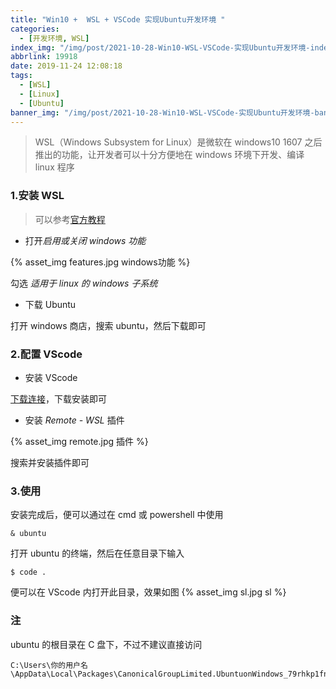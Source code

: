 ```yaml
---
title: "Win10 +  WSL + VSCode 实现Ubuntu开发环境 "
categories:
  - [开发环境, WSL]
index_img: "/img/post/2021-10-28-Win10-WSL-VSCode-实现Ubuntu开发环境-index.jpg"
abbrlink: 19918
date: 2019-11-24 12:08:18
tags:
  - [WSL]
  - [Linux]
  - [Ubuntu]
banner_img: "/img/post/2021-10-28-Win10-WSL-VSCode-实现Ubuntu开发环境-banner.jpg"
---
```


> WSL（Windows Subsystem for Linux）是微软在 windows10 1607 之后推出的功能，让开发者可以十分方便地在 windows 环境下开发、编译 linux 程序

<!-- more -->

### 1.安装 WSL

> 可以参考[官方教程](https://docs.microsoft.com/en-us/windows/wsl/install-win10)

- 打开*启用或关闭 windows 功能*

{% asset_img features.jpg windows功能 %}

勾选 _适用于 linux 的 windows 子系统_

- 下载 Ubuntu

打开 windows 商店，搜索 ubuntu，然后下载即可

### 2.配置 VScode

- 安装 VScode

[下载连接](https://code.visualstudio.com/)，下载安装即可

- 安装 _Remote - WSL_ 插件

{% asset_img remote.jpg 插件 %}

搜索并安装插件即可

### 3.使用

安装完成后，便可以通过在 cmd 或 powershell 中使用

```
& ubuntu
```

打开 ubuntu 的终端，然后在任意目录下输入

```
$ code .
```

便可以在 VScode 内打开此目录，效果如图
{% asset_img sl.jpg sl %}

### 注

ubuntu 的根目录在 C 盘下，不过不建议直接访问

```
C:\Users\你的用户名\AppData\Local\Packages\CanonicalGroupLimited.UbuntuonWindows_79rhkp1fndgsc\LocalState\rootfs
```
